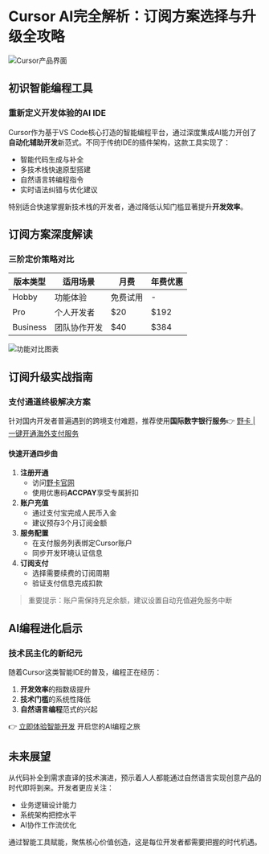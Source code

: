 # Cursor AI完全解析：订阅方案选择与升级全攻略

![Cursor产品界面](https://bbtdd.com/wp-content/uploads/img/59293928181.webp)

## 初识智能编程工具
### 重新定义开发体验的AI IDE
Cursor作为基于VS Code核心打造的智能编程平台，通过深度集成AI能力开创了**自动化辅助开发**新范式。不同于传统IDE的插件架构，这款工具实现了：
- 智能代码生成与补全
- 多技术栈快速原型搭建
- 自然语言转编程指令
- 实时语法纠错与优化建议

特别适合快速掌握新技术栈的开发者，通过降低认知门槛显著提升**开发效率**。

## 订阅方案深度解读
### 三阶定价策略对比
| 版本类型    | 适用场景          | 月费    | 年费优惠  |
|------------|-------------------|---------|----------|
| Hobby      | 功能体验          | 免费试用 | -        |
| Pro        | 个人开发者        | $20     | $192     |
| Business   | 团队协作开发      | $40     | $384     |

![功能对比图表](https://bbtdd.com/wp-content/uploads/img/4240400914.webp)

## 订阅升级实战指南
### 支付通道终极解决方案
针对国内开发者普遍遇到的跨境支付难题，推荐使用**国际数字银行服务**👉 [野卡 | 一键开通海外支付服务](https://bbtdd.com/yeka)

#### 快速开通四步曲
1. **注册开通**
   - 访问[野卡官网](https://bbtdd.com/yeka)
   - 使用优惠码**ACCPAY**享受专属折扣
2. **账户充值**
   - 通过支付宝完成人民币入金
   - 建议预存3个月订阅金额
3. **服务配置**
   - 在支付服务列表绑定Cursor账户
   - 同步开发环境认证信息
4. **订阅支付**
   - 选择需要续费的订阅周期
   - 验证支付信息完成扣款

> 重要提示：账户需保持充足余额，建议设置自动充值避免服务中断

## AI编程进化启示
### 技术民主化的新纪元
随着Cursor这类智能IDE的普及，编程正在经历：
1. **开发效率**的指数级提升
2. **技术门槛**的系统性降低
3. **自然语言编程**范式的兴起

👉 [立即体验智能开发](https://bbtdd.com/yeka) 开启您的AI编程之旅

## 未来展望
从代码补全到需求直译的技术演进，预示着人人都能通过自然语言实现创意产品的时代即将到来。开发者更应关注：
- 业务逻辑设计能力
- 系统架构把控水平
- AI协作工作流优化

通过智能工具赋能，聚焦核心价值创造，这是每位开发者都需要把握的时代机遇。
